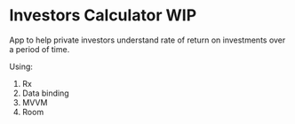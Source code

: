 # Investors Calculator WIP

App to help private investors understand rate of return on investments over a period of time.

Using:
1. Rx
2. Data binding
3. MVVM
4. Room
